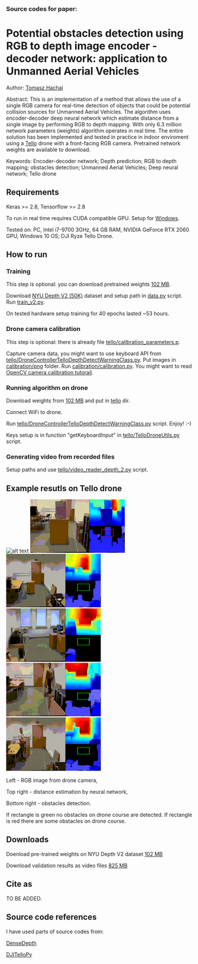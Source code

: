 ### Source codes for paper:

# Potential obstacles detection using RGB to depth image  encoder - decoder network: application to Unmanned Aerial Vehicles

Author: [Tomasz Hachaj](https://sppr.up.krakow.pl/hachaj/)

Abstract: This is an implementation of a method that allows the use of a single RGB camera for real-time detection of objects that could be potential collision sources for Unmanned Aerial Vehicles. 
The algorithm uses encoder-decoder deep neural network which estimate distance from a single image by performing RGB to depth mapping.
With only 6.3 million network parameters (weights) algorithm operates in real time.
The entire solution has been implemented and tested in practice in indoor enviroment using a [Tello](https://www.ryzerobotics.com/tello) drone with a front-facing RGB camera. 
Pretrained network weights are available to download.

Keywords: Encoder-decoder network; Depth prediction; RGB to depth mapping; obstacles detection; Unmanned Aerial Vehicles; Deep neural network; Tello drone

## Requirements

Keras >= 2.8, Tensorflow >= 2.8

To run in real time requires CUDA compatible GPU. Setup for [Windows](https://www.youtube.com/watch?v=EmZZsy7Ym-4). 

Tested on: PC, Intel i7-9700 3GHz, 64 GB RAM, NVIDIA GeForce RTX 2060 GPU, Windows 10 OS; 
DJI Ryze Tello Drone.

## How to run

### Training 
This step is optional: you can download pretrained weights [102 MB](https://sppr.up.krakow.pl/uav/potentialobstacles/modelOK.h5).

Download [NYU Depth V2 (50K)](https://tinyurl.com/nyu-data-zip) dataset 
and setup path in [data.py](training/data.py) script. 
Run [train_v2.py](training/train_v2.py).

On tested hardware setup training for 40 epochs lasted ~53 hours.

### Drone camera calibration
This step is optional: there is already file [tello/calibration_parameters.p](tello/calibration_parameters.p).

Capture camera data, you might want to use keyboard API from
[tello/DroneControllerTelloDepthDetectWarningClass.py](tello/DroneControllerTelloDepthDetectWarningClass.py).
Put images in [calibration/png](calibration/png) folder. 
Run [calibration/calibration.py](calibration/calibration.py). You might want to read [OpenCV camera calibration tutorail](https://docs.opencv.org/4.x/dc/dbb/tutorial_py_calibration.html).

### Running algorithm on drone

Download weights from [102 MB](https://sppr.up.krakow.pl/uav/potentialobstacles/modelOK.h5)
and put in [tello](tello) dir. 

Connect WiFi to drone.

Run [tello/DroneControllerTelloDepthDetectWarningClass.py](tello/DroneControllerTelloDepthDetectWarningClass.py) script. Enjoy! :-)

Keys setup is in function "getKeyboardInput" in [tello/TelloDroneUtils.py](tello/TelloDroneUtils.py) script.

### Generating video from recorded files

Setup paths and use [tello/video_reader_depth_2.py](tello/video_reader_depth_2.py) script.

## Example resutls on Tello drone

![alt text](image/001.gif) ![alt text](image/002.gif)
![alt text](image/003.gif) ![alt text](image/004.gif)
![alt text](image/005.gif) ![alt text](image/006.gif)

Left - RGB image from drone camera, 

Top right - distance estimation by neural network,

Bottom right - obstacles detection. 

If rectangle is green no obstacles on drone course are detected.
If rectangle is red there are some obstacles on drone course.

## Downloads

Doenload pre-trained weights on NYU Depth V2 dataset [102 MB](https://sppr.up.krakow.pl/uav/potentialobstacles/modelOK.h5)

Download validation results as video files [825 MB](https://sppr.up.krakow.pl/uav/potentialobstacles/out_vid.zip) 

## Cite as

TO BE ADDED.

## Source code references

I have used parts of source codes from:

[DenseDepth](https://github.com/ialhashim/DenseDepth)

[DJITelloPy](https://github.com/damiafuentes/DJITelloPy)